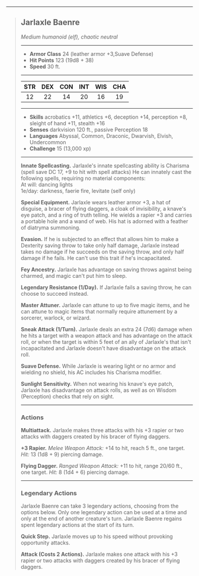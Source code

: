 ***
> ## Jarlaxle Baenre
> *Medium humanoid (elf), chaotic neutral*
> 
> ***
> 
> - **Armor Class** 24 (leather armor +3,Suave Defense)
> - **Hit Points** 123 (19d8 + 38)
> - **Speed** 30 ft.
> 
> ***
> 
> |STR|DEX|CON|INT|WIS|CHA|
> |:---:|:---:|:---:|:---:|:---:|:---:|
> |12|22|14|20|16|19|
> 
> ***
> 
> - **Skills** acrobatics +11, athletics +6, deception +14, perception +8, sleight of hand +11, stealth +16
> - **Senses** darkvision 120 ft., passive Perception 18
> - **Languages** Abyssal, Common, Draconic, Dwarvish, Elvish, Undercommon
> - **Challenge** 15 (13,000 xp)
> 
> ***
> 
> **Innate Spellcasting.** Jarlaxle's innate spellcasting ability is Charisma (spell save DC 17, +9 to hit with spell attacks) He can innately cast the following spells, requiring no material components:  
> At will: dancing lights  
> 1e/day: darkness, faerie fire, levitate (self only)
> 
> **Special Equipment.** Jarlaxle wears leather armor +3, a hat of disguise, a bracer of flying daggers, a cloak of invisibility, a knave's eye patch, and a ring of truth telling. He wields a rapier +3 and carries a portable hole and a wand of web. His hat is adorned with a feather of diatryma summoning.
> 
> **Evasion.** If he is subjected to an effect that allows him to make a Dexterity saving throw to take only half damage, Jarlaxle instead takes no damage if he succeeds on the saving throw, and only half damage if he fails. He can't use this trait if he's incapacitated.
> 
> **Fey Ancestry.** Jarlaxle has advantage on saving throws against being charmed, and magic can't put him to sleep.
> 
> **Legendary Resistance (1/Day).** If Jarlaxle fails a saving throw, he can choose to succeed instead.
> 
> **Master Attuner.** Jarlaxle can attune to up to five magic items, and he can attune to magic items that normally require attunement by a sorcerer, warlock, or wizard.
> 
> **Sneak Attack (1/Turn).** Jarlaxle deals an extra 24 (7d6) damage when he hits a target with a weapon attack and has advantage on the attack roll, or when the target is within 5 feet of an ally of Jarlaxle's that isn't incapacitated and Jarlaxle doesn't have disadvantage on the attack roll.
> 
> **Suave Defense.** While Jarlaxle is wearing light or no armor and wielding no shield, his AC includes his Charisma modifier.
> 
> **Sunlight Sensitivity.** When not wearing his knave's eye patch, Jarlaxle has disadvantage on attack rolls, as well as on Wisdom (Perception) checks that rely on sight.
> 
> ***
> 
> ### Actions
> **Multiattack.** Jarlaxle makes three attacks with his +3 rapier or two attacks with daggers created by his bracer of flying daggers.
> 
> **+3 Rapier.** *Melee Weapon Attack:* +14 to hit, reach 5 ft., one target. *Hit:* 13 (1d8 + 9) piercing damage.
> 
> **Flying Dagger.** *Ranged Weapon Attack:* +11 to hit, range 20/60 ft., one target. *Hit:* 8 (1d4 + 6) piercing damage.
> 
> ***
> 
> ### Legendary Actions
> Jarlaxle Baenre can take 3 legendary actions, choosing from the options below. Only one legendary action can be used at a time and only at the end of another creature's turn. Jarlaxle Baenre regains spent legendary actions at the start of its turn.
> 
> **Quick Step.** Jarlaxle moves up to his speed without provoking opportunity attacks.
> 
> **Attack (Costs 2 Actions).** Jarlaxle makes one attack with his +3 rapier or two attacks with daggers created by his bracer of flying daggers.